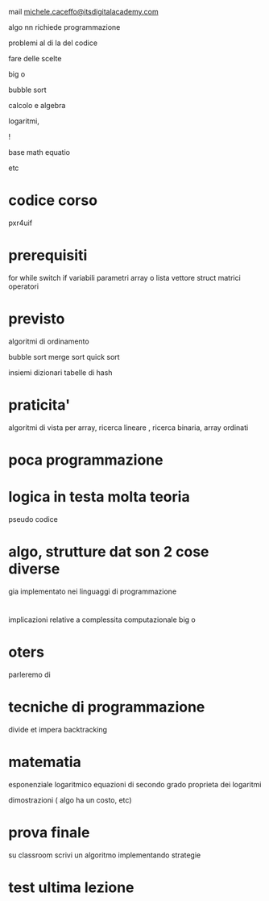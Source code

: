 mail <michele.caceffo@itsdigitalacademy.com>

algo nn richiede programmazione

problemi al di la del codice

fare delle scelte

big o

bubble sort

calcolo e algebra

logaritmi,

!

base math equatio

etc

# codice corso

pxr4uif

# prerequisiti

for while switch if variabili parametri array o lista vettore struct matrici
operatori

# previsto

algoritmi di ordinamento

bubble sort merge sort quick sort

insiemi dizionari tabelle di hash

# praticita'

algoritmi di vista per array, ricerca lineare , ricerca binaria, array ordinati

# poca programmazione

# logica in testa molta teoria

pseudo codice

# algo, strutture dat son 2 cose diverse

gia implementato nei linguaggi di programmazione

#

implicazioni relative a complessita computazionale big o

# oters

parleremo di

# tecniche di programmazione

divide et impera backtracking

# matematia

esponenziale logaritmico equazioni di secondo grado proprieta dei logaritmi

dimostrazioni ( algo ha un costo, etc)

# prova finale

su classroom scrivi un algoritmo implementando strategie

# test ultima lezione
